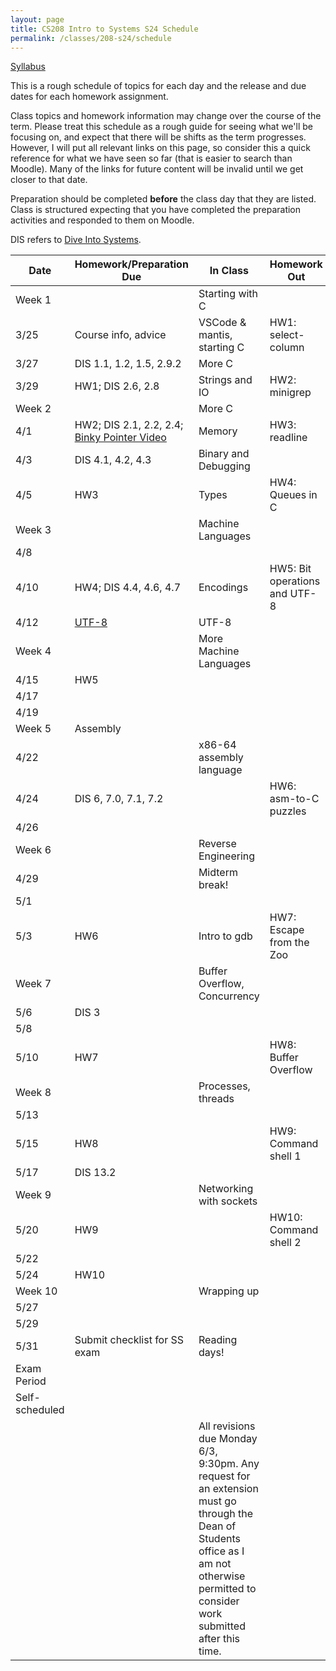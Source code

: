 ```yaml
---
layout: page
title: CS208 Intro to Systems S24 Schedule
permalink: /classes/208-s24/schedule
---
```


[Syllabus](syllabus)

This is a rough schedule of topics for each day and the release and due dates for each homework assignment.

Class topics and homework information may change over the course of the term. Please treat this schedule as a rough guide for seeing what we'll be focusing on, and expect that there will be shifts as the term progresses. However, I will put all relevant links on this page, so consider this a quick reference for what we have seen so far (that is easier to search than Moodle). Many of the links for future content will be invalid until we get closer to that date.

Preparation should be completed **before** the class day that they are listed. Class is structured expecting that you have completed the preparation activities and responded to them on Moodle.

DIS refers to [Dive Into Systems](https://diveintosystems.org/book/index.html).

| Date	| Homework/Preparation Due	| In Class |	Homework Out |
| ------- | --------------- | ------------- | -------------- |
| Week 1 | | Starting with C | |
| 3/25| Course info, advice |  VSCode & mantis, starting C| HW1: select-column |
| 3/27 | DIS 1.1, 1.2, 1.5, 2.9.2 |  More C|	 |
| 3/29 | HW1; DIS 2.6, 2.8	|  Strings and IO |	 HW2: minigrep |
| Week 2 | | More C | |
| 4/1 |  HW2; DIS 2.1, 2.2, 2.4; [Binky Pointer Video](https://www.youtube.com/watch?v=5VnDaHBi8dM) | Memory	| HW3: readline |
| 4/3 | DIS 4.1, 4.2, 4.3 |	Binary and Debugging	| |
| 4/5 | HW3 | Types 	| HW4: Queues in C |
| Week 3 | |  Machine Languages | |
| 4/8 |   |	  |  |
| 4/10 | HW4; DIS 4.4, 4.6, 4.7 |	Encodings	 	| HW5: Bit operations and UTF-8 |
| 4/12 | [UTF-8](https://en.wikipedia.org/wiki/UTF-8)|	   UTF-8	| |
| Week 4 | | More Machine Languages | |
| 4/15 | HW5 |  	|  |
| 4/17 | |		| |
| 4/19 | |	  | |
| Week 5 |  Assembly |  | |
| 4/22 |		|  x86-64 assembly language	|  |
| 4/24 | DIS 6, 7.0, 7.1, 7.2 | | HW6: asm-to-C puzzles  |
| 4/26	|  |		| |
| Week 6 | | Reverse Engineering | |
| 4/29 |  | Midterm break! | |
| 5/1 | | | |
| 5/3 | HW6  |		Intro to gdb	|  HW7: Escape from the Zoo |
| Week 7 | | Buffer Overflow, Concurrency | |
| 5/6 | DIS 3 | 		 | |
| 5/8 |	 |		|   |
| 5/10 | HW7 |		| HW8: Buffer Overflow |
| Week 8 | | Processes, threads | |
| 5/13 | | 		 |  |	
| 5/15 | HW8	|   |	HW9: Command shell 1 |
| 5/17 | DIS 13.2 | 	|  |	
| Week 9 | | Networking with sockets | |
| 5/20 |  HW9 |  	| HW10: Command shell 2 |
| 5/22 |  | 	 | 	 |
| 5/24	| HW10  |   | |
| Week 10 | | Wrapping up | |
| 5/27 |  |  | |
| 5/29 |  |  | |
| 5/31 | Submit checklist for SS exam | Reading days!| |
| Exam Period | | | |
| Self-scheduled | |  | |
| | | All revisions due Monday 6/3, 9:30pm. Any request for an extension must go through the Dean of Students office as I am not otherwise permitted to consider work submitted after this time. | |